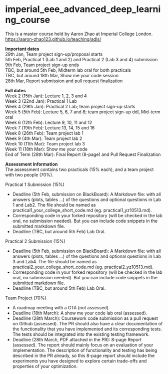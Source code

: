 # imperial_eee_advanced_deep_learning_course  
This is a master course held by Aaron Zhao at Imperial College London.  
https://aaron-zhao123.github.io/teaching/adls/  

  
**Important dates**  
29th Jan, Team project sign-up/proposal starts  
5th Feb, Practical 1 (Lab 1 and 2) and Practical 2 (Lab 3 and 4) submission  
9th Feb, Team project sign-up ends  
TBC, but around 5th Feb, Midterm lab oral for both practicals  
TBC, but around 18th Mar, Show me your code session  
28th Mar, Report submission and pull request finalization  

  
**Full dates**  
Week 2 (15th Jan): Lecture 1, 2, 3 and 4  
Week 3 (22nd Jan): Practical 1 Lab  
Week 4 (29th Jan): Practical 2 Lab; team project sign-up starts  
Week 5 (5th Feb): Lecture 5, 6, 7 and 8; team project sign-up ddl, Mid-term oral  
Week 6 (12th Feb): Lecture 9, 10, 11 and 12  
Week 7 (19th Feb): Lecture 13, 14, 15 and 16  
Week 8 (26th Feb): Team project lab 1  
Week 9 (4th Mar): Team project lab 2  
Week 10 (11th Mar): Team project lab 3  
Week 11 (18th Mar): Show me your code  
End of Term (28th Mar): Final Report (8-page) and Pull Request Finalization  


**Assessment Information**  
The assessment contains two practicals (15% each), and a team project with two people (70%).  

Practical 1 Submission (15%)  
  - Deadline (5th Feb, submission on BlackBoard): A Markdown file: with all answers (plots, tables …) of the questions and optional questions in Lab 1 and Lab2. The file should be named as practical1_your_college_short_code.md (eg. practical1_yz10513.md).
  - Corresponding code in your forked repository (will be checked in the lab oral, no submission needed). But you can include code snippets in the submitted markdown file.
  - Deadline (TBC, but around 5th Feb) Lab Oral.

Practical 2 Submission (15%)  
  - Deadline (5th Feb, submission on BlackBoard): A Markdown file: with all answers (plots, tables …) of the questions and optional questions in Lab 3 and Lab4. The file should be named as practical2_your_college_short_code.md (eg. practical2_yz10513.md).
  - Corresponding code in your forked repository (will be checked in the lab oral, no submission needed). But you can include code snippets in the submitted markdown file.
  - Deadline (TBC, but around 5th Feb) Lab Oral.

Team Project (70%)  
  - A roadmap meeting with a GTA (not assessed).
  - Deadline (18th March): A show me your code lab oral (assessed).
  - Deadline (28th March): Coursework code submission as a pull request on Github (assessed). The PR should also have a clear documentation of the functionality that you have implemented and its corresponding tests. The tests should be integrated into the existing testing framework.
  - Deadline (28th March, PDF attached in the PR): 8-page Report (assessed). The report should mainly focus on an evaluation of your implementation. The description of functionality and testing has being described in the PR already, so this 8-page report should include the experiments you have designed to explore certain trade-offs and properties of your optimization.
